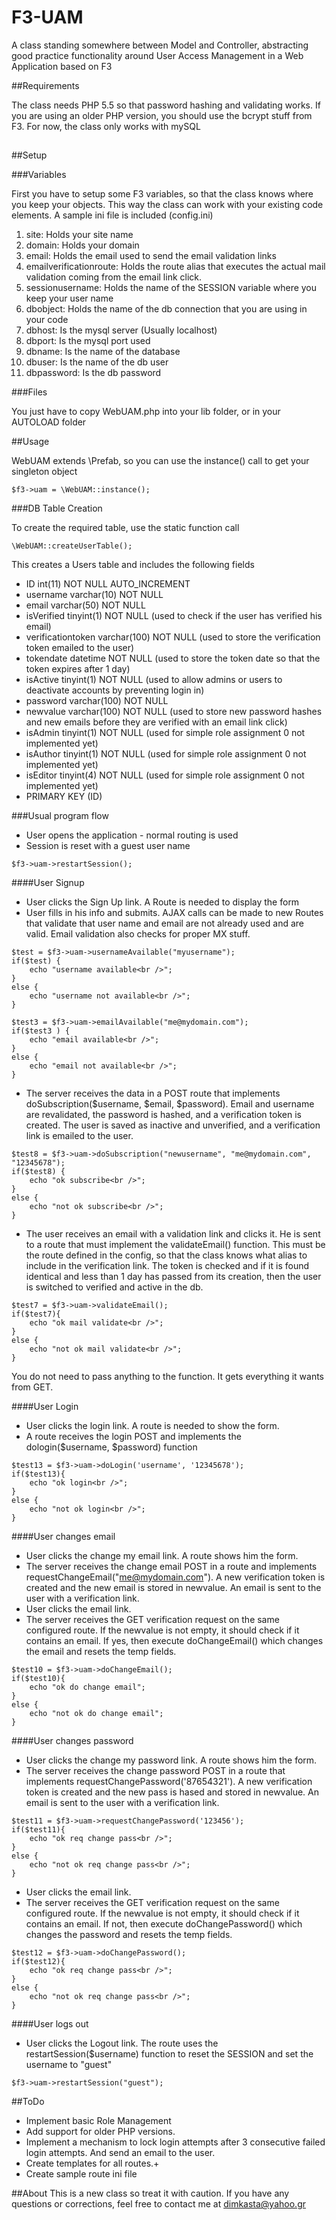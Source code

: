 # F3-UAM

A class standing somewhere between Model and Controller, abstracting good practice functionality around User Access Management in a Web Application based on F3

##Requirements

The class needs PHP 5.5 so that password hashing and validating works. If you are using an older PHP version, you should use the bcrypt stuff from F3. For now, the class only works with mySQL

##

##Setup

###Variables

First you have to setup some F3 variables, so that the class knows where you keep your objects. This way the class can work with your existing code elements.
A sample ini file is included (config.ini)

1. site: Holds your site name
2. domain: Holds your domain
3. email: Holds the email used to send the email validation links
4. emailverificationroute: Holds the route alias that executes the actual mail validation coming from the email link click.
5. sessionusername: Holds the name of the SESSION variable where you keep your user name
6. dbobject: Holds the name of the db connection that you are using in your code
7. dbhost: Is the mysql server (Usually localhost)
8. dbport: Is the mysql port used
9. dbname: Is the name of the database
10. dbuser: Is the name of the db user
11. dbpassword: Is the db password

###Files

You just have to copy WebUAM.php into your lib folder, or in your AUTOLOAD folder

##Usage

WebUAM extends \Prefab, so you can use the instance() call to get your singleton object

```
$f3->uam = \WebUAM::instance();
```

###DB Table Creation

To create the required table, use the static function call

```
\WebUAM::createUserTable();
```

This creates a Users table and includes the following fields

* ID int(11) NOT NULL AUTO_INCREMENT
*	username varchar(10) NOT NULL
*	email varchar(50) NOT NULL
*	isVerified tinyint(1) NOT NULL (used to check if the user has verified his email)
*   verificationtoken varchar(100) NOT NULL (used to store the verification token emailed to the user)
*	tokendate datetime NOT NULL (used to store the token date so that the token expires after 1 day)
*	isActive tinyint(1) NOT NULL (used to allow admins or users to deactivate accounts by preventing login in)
*	password varchar(100) NOT NULL
*	newvalue varchar(100) NOT NULL (used to store new password hashes and new emails before they are verified with an email link click)
*	isAdmin tinyint(1) NOT NULL (used for simple role assignment 0 not implemented yet)
*	isAuthor tinyint(1) NOT NULL (used for simple role assignment 0 not implemented yet)
*	isEditor tinyint(4) NOT NULL (used for simple role assignment 0 not implemented yet)
* PRIMARY KEY (ID)

###Usual program flow

* User opens the application - normal routing is used
* Session is reset with a guest user name

```
$f3->uam->restartSession();
```

####User Signup
* User clicks the Sign Up link. A Route is needed to display the form
* User fills in his info and submits. AJAX calls can be made to new Routes that validate that user name and email are not already used and are valid. Email validation also checks for proper MX stuff.

```
$test = $f3->uam->usernameAvailable("myusername");
if($test) {
    echo "username available<br />";
}
else {
    echo "username not available<br />";
}

$test3 = $f3->uam->emailAvailable("me@mydomain.com");
if($test3 ) {
    echo "email available<br />";
}
else {
    echo "email not available<br />";
}
```

* The server receives the data in a POST route that implements doSubscription($username, $email, $password). Email and username are revalidated, the password is hashed, and a verification token is created. The user is saved as inactive and unverified, and a verification link is emailed to the user.

```
$test8 = $f3->uam->doSubscription("newusername", "me@mydomain.com", "12345678");
if($test8) {
    echo "ok subscribe<br />";
}
else {
    echo "not ok subscribe<br />";
} 
```

* The user receives an email with a validation link and clicks it. He is sent to a route that must implement the validateEmail() function. This must be the route defined in the config, so that the class knows what alias to include in the verification link. The token is checked and if it is found identical and less than 1 day has passed from its creation, then the user is switched to verified and active in the db.

```
$test7 = $f3->uam->validateEmail();
if($test7){
    echo "ok mail validate<br />";
}
else {
    echo "not ok mail validate<br />";
}
```
You do not need to pass anything to the function. It gets everything it wants from GET.

####User Login
* User clicks the login link. A route is needed to show the form.
* A route receives the login POST and implements the dologin($username, $password) function

```
$test13 = $f3->uam->doLogin('username', '12345678');
if($test13){
    echo "ok login<br />";
}
else {
    echo "not ok login<br />";			
}
```

####User changes email
* User clicks the change my email link. A route shows him the form.
* The server receives the change email POST in a route and implements requestChangeEmail("me@mydomain.com"). A new verification token is created and the new email is stored in newvalue. An email is sent to the user with a verification link.
* User clicks the email link.
* The server receives the GET verification request on the same configured route. If the newvalue is not empty, it should check if it contains an email. If yes, then execute doChangeEmail() which changes the email and resets the temp fields.

```
$test10 = $f3->uam->doChangeEmail();
if($test10){
    echo "ok do change email";
}
else {
    echo "not ok do change email";
}
```

####User changes password
* User clicks the change my password link. A route shows him the form.
* The server receives the change password POST in a route that implements requestChangePassword('87654321'). A new verification token is created and the new pass is hased and stored in newvalue. An email is sent to the user with a verification link.
 
```
$test11 = $f3->uam->requestChangePassword('123456');
if($test11){
    echo "ok req change pass<br />";
}
else {
    echo "not ok req change pass<br />";
}
```

* User clicks the email link.
* The server receives the GET verification request on the same configured route. If the newvalue is not empty, it should check if it contains an email. If not, then execute doChangePassword() which changes the password and resets the temp fields.

```
$test12 = $f3->uam->doChangePassword();
if($test12){
    echo "ok req change pass<br />";
}
else {
    echo "not ok req change pass<br />";
}
```

####User logs out
* User clicks the Logout link. The route uses the restartSession($username) function to reset the SESSION and set the username to "guest"

```
$f3->uam->restartSession("guest");
```

##ToDo
* Implement basic Role Management
* Add support for older PHP versions.
* Implement a mechanism to lock login attempts after 3 consecutive failed login attempts. And send an email to the user.
* Create templates for all routes.+
* Create sample route ini file

##About
This is a new class so treat it with caution. If you have any questions or corrections, feel free to contact me at dimkasta@yahoo.gr

